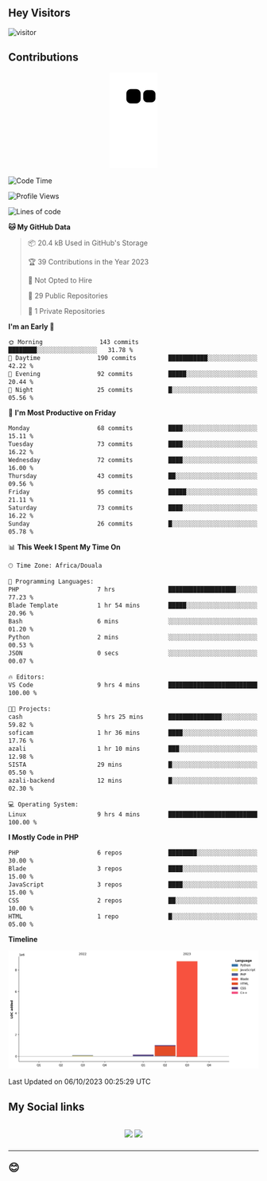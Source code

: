 ## Hey Visitors
![visitor](https://profile-counter.glitch.me/Fotsingboris/count.svg)

## Contributions
<p align="center">
  <img src="https://raw.githubusercontent.com/Fotsingboris/Fotsingboris/output/github-contribution-grid-snake.svg" />
</p>

<!--START_SECTION:waka-->
![Code Time](http://img.shields.io/badge/Code%20Time-670%20hrs%2052%20mins-blue)

![Profile Views](http://img.shields.io/badge/Profile%20Views-0-blue)

![Lines of code](https://img.shields.io/badge/From%20Hello%20World%20I%27ve%20Written-10.0%20million%20lines%20of%20code-blue)

**🐱 My GitHub Data** 

> 📦 20.4 kB Used in GitHub's Storage 
 > 
> 🏆 39 Contributions in the Year 2023
 > 
> 🚫 Not Opted to Hire
 > 
> 📜 29 Public Repositories 
 > 
> 🔑 1 Private Repositories 
 > 
**I'm an Early 🐤** 

```text
🌞 Morning                143 commits         ████████░░░░░░░░░░░░░░░░░   31.78 % 
🌆 Daytime                190 commits         ███████████░░░░░░░░░░░░░░   42.22 % 
🌃 Evening                92 commits          █████░░░░░░░░░░░░░░░░░░░░   20.44 % 
🌙 Night                  25 commits          █░░░░░░░░░░░░░░░░░░░░░░░░   05.56 % 
```
📅 **I'm Most Productive on Friday** 

```text
Monday                   68 commits          ████░░░░░░░░░░░░░░░░░░░░░   15.11 % 
Tuesday                  73 commits          ████░░░░░░░░░░░░░░░░░░░░░   16.22 % 
Wednesday                72 commits          ████░░░░░░░░░░░░░░░░░░░░░   16.00 % 
Thursday                 43 commits          ██░░░░░░░░░░░░░░░░░░░░░░░   09.56 % 
Friday                   95 commits          █████░░░░░░░░░░░░░░░░░░░░   21.11 % 
Saturday                 73 commits          ████░░░░░░░░░░░░░░░░░░░░░   16.22 % 
Sunday                   26 commits          █░░░░░░░░░░░░░░░░░░░░░░░░   05.78 % 
```


📊 **This Week I Spent My Time On** 

```text
🕑︎ Time Zone: Africa/Douala

💬 Programming Languages: 
PHP                      7 hrs               ███████████████████░░░░░░   77.23 % 
Blade Template           1 hr 54 mins        █████░░░░░░░░░░░░░░░░░░░░   20.96 % 
Bash                     6 mins              ░░░░░░░░░░░░░░░░░░░░░░░░░   01.20 % 
Python                   2 mins              ░░░░░░░░░░░░░░░░░░░░░░░░░   00.53 % 
JSON                     0 secs              ░░░░░░░░░░░░░░░░░░░░░░░░░   00.07 % 

🔥 Editors: 
VS Code                  9 hrs 4 mins        █████████████████████████   100.00 % 

🐱‍💻 Projects: 
cash                     5 hrs 25 mins       ███████████████░░░░░░░░░░   59.82 % 
soficam                  1 hr 36 mins        ████░░░░░░░░░░░░░░░░░░░░░   17.76 % 
azali                    1 hr 10 mins        ███░░░░░░░░░░░░░░░░░░░░░░   12.98 % 
SISTA                    29 mins             █░░░░░░░░░░░░░░░░░░░░░░░░   05.50 % 
azali-backend            12 mins             █░░░░░░░░░░░░░░░░░░░░░░░░   02.30 % 

💻 Operating System: 
Linux                    9 hrs 4 mins        █████████████████████████   100.00 % 
```

**I Mostly Code in PHP** 

```text
PHP                      6 repos             ████████░░░░░░░░░░░░░░░░░   30.00 % 
Blade                    3 repos             ████░░░░░░░░░░░░░░░░░░░░░   15.00 % 
JavaScript               3 repos             ████░░░░░░░░░░░░░░░░░░░░░   15.00 % 
CSS                      2 repos             ██░░░░░░░░░░░░░░░░░░░░░░░   10.00 % 
HTML                     1 repo              █░░░░░░░░░░░░░░░░░░░░░░░░   05.00 % 
```



**Timeline**

![Lines of Code chart](https://raw.githubusercontent.com/Fotsingboris/Fotsingboris/main/assets/bar_graph.png)


 Last Updated on 06/10/2023 00:25:29 UTC
<!--END_SECTION:waka-->

<h2>My Social links <h2>
<p align="center">
   <a href="https://linkedin.com/in/Fotsingboris-Mathieu"><img src="https://img.shields.io/badge/linkedin-%230077B5.svg?style=for-the-badge&logo=linkedin&logoColor=white"></a>
   <a href="https://instagram.com/Fotsingboris"><img src="https://img.shields.io/badge/instagram-%23E4405F.svg?style=for-the-badge&logo=Instagram&logoColor=white"></a>
  </p>
<hr>
😊

